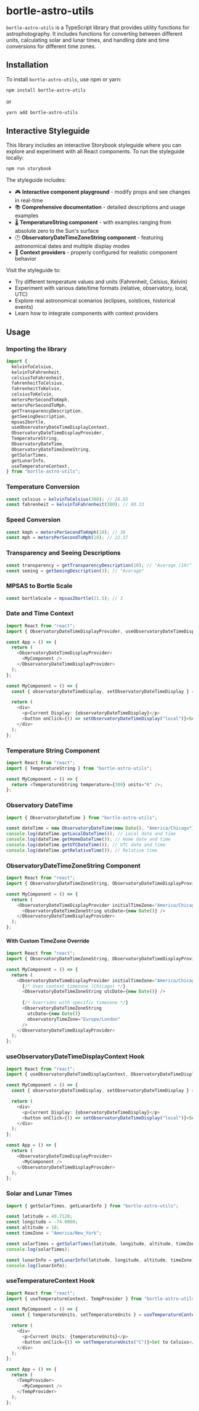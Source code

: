 # bortle-astro-utils

`bortle-astro-utils` is a TypeScript library that provides utility functions for astrophotography. It includes functions for converting between different units, calculating solar and lunar times, and handling date and time conversions for different time zones.

## Installation

To install `bortle-astro-utils`, use npm or yarn:

```sh
npm install bortle-astro-utils
```

or

```sh
yarn add bortle-astro-utils
```

## Interactive Styleguide

This library includes an interactive Storybook styleguide where you can explore and experiment with all React components. To run the styleguide locally:

```sh
npm run storybook
```

The styleguide includes:
- 🎮 **Interactive component playground** - modify props and see changes in real-time
- 📚 **Comprehensive documentation** - detailed descriptions and usage examples
- 🌡️ **TemperatureString component** - with examples ranging from absolute zero to the Sun's surface
- 🕐 **ObservatoryDateTimeZoneString component** - featuring astronomical dates and multiple display modes
- 🔧 **Context providers** - properly configured for realistic component behavior

Visit the styleguide to:
- Try different temperature values and units (Fahrenheit, Celsius, Kelvin)
- Experiment with various date/time formats (relative, observatory, local, UTC)
- Explore real astronomical scenarios (eclipses, solstices, historical events)
- Learn how to integrate components with context providers

## Usage

### Importing the library

```typescript
import {
  kelvinToCelsius,
  kelvinToFahrenheit,
  celsiusToFahrenheit,
  fahrenheitToCelsius,
  fahrenheitToKelvin,
  celsiusToKelvin,
  metersPerSecondToKmph,
  metersPerSecondToMph,
  getTransparencyDescription,
  getSeeingDescription,
  mpsas2bortle,
  useObservatoryDateTimeDisplayContext,
  ObservatoryDateTimeDisplayProvider,
  TemperatureString,
  ObservatoryDateTime,
  ObservatoryDateTimeZoneString,
  getSolarTimes,
  getLunarInfo,
  useTemperatureContext,
} from "bortle-astro-utils";
```

### Temperature Conversion

```typescript
const celsius = kelvinToCelsius(300); // 26.85
const fahrenheit = kelvinToFahrenheit(300); // 80.33
```

### Speed Conversion

```typescript
const kmph = metersPerSecondToKmph(10); // 36
const mph = metersPerSecondToMph(10); // 22.37
```

### Transparency and Seeing Descriptions

```typescript
const transparency = getTransparencyDescription(10); // "Average (10)"
const seeing = getSeeingDescription(3); // "Average"
```

### MPSAS to Bortle Scale

```typescript
const bortleScale = mpsas2bortle(21.5); // 3
```

### Date and Time Context

```typescript
import React from "react";
import { ObservatoryDateTimeDisplayProvider, useObservatoryDateTimeDisplayContext } from "bortle-astro-utils";

const App = () => {
  return (
    <ObservatoryDateTimeDisplayProvider>
      <MyComponent />
    </ObservatoryDateTimeDisplayProvider>
  );
};

const MyComponent = () => {
  const { observatoryDateTimeDisplay, setObservatoryDateTimeDisplay } = useObservatoryDateTimeDisplayContext();

  return (
    <div>
      <p>Current Display: {observatoryDateTimeDisplay}</p>
      <button onClick={() => setObservatoryDateTimeDisplay("local")}>Set to Local</button>
    </div>
  );
};
```

### Temperature String Component

```typescript
import React from "react";
import { TemperatureString } from "bortle-astro-utils";

const MyComponent = () => {
  return <TemperatureString temperature={300} units="K" />;
};
```

### Observatory DateTime

```typescript
import { ObservatoryDateTime } from "bortle-astro-utils";

const dateTime = new ObservatoryDateTime(new Date(), "America/Chicago");
console.log(dateTime.getLocalDateTime()); // Local date and time
console.log(dateTime.getHomeDateTime()); // Home date and time
console.log(dateTime.getUTCDateTime()); // UTC date and time
console.log(dateTime.getRelativeTime()); // Relative time
```

### ObservatoryDateTimeZoneString Component

```typescript
import React from "react";
import { ObservatoryDateTimeZoneString, ObservatoryDateTimeDisplayProvider } from "bortle-astro-utils";

const MyComponent = () => {
  return (
    <ObservatoryDateTimeDisplayProvider initialTimeZone="America/Chicago">
      <ObservatoryDateTimeZoneString utcDate={new Date()} />
    </ObservatoryDateTimeDisplayProvider>
  );
};
```

#### With Custom TimeZone Override

```typescript
import React from "react";
import { ObservatoryDateTimeZoneString, ObservatoryDateTimeDisplayProvider } from "bortle-astro-utils";

const MyComponent = () => {
  return (
    <ObservatoryDateTimeDisplayProvider initialTimeZone="America/Chicago">
      {/* Uses context timezone (Chicago) */}
      <ObservatoryDateTimeZoneString utcDate={new Date()} />
      
      {/* Overrides with specific timezone */}
      <ObservatoryDateTimeZoneString 
        utcDate={new Date()} 
        observatoryTimeZone="Europe/London" 
      />
    </ObservatoryDateTimeDisplayProvider>
  );
};
```

### useObservatoryDateTimeDisplayContext Hook

```typescript
import React from "react";
import { useObservatoryDateTimeDisplayContext, ObservatoryDateTimeDisplayProvider } from "bortle-astro-utils";

const MyComponent = () => {
  const { observatoryDateTimeDisplay, setObservatoryDateTimeDisplay } = useObservatoryDateTimeDisplayContext();

  return (
    <div>
      <p>Current Display: {observatoryDateTimeDisplay}</p>
      <button onClick={() => setObservatoryDateTimeDisplay("local")}>Set to Local</button>
    </div>
  );
};

const App = () => {
  return (
    <ObservatoryDateTimeDisplayProvider>
      <MyComponent />
    </ObservatoryDateTimeDisplayProvider>
  );
};
```

### Solar and Lunar Times

```typescript
import { getSolarTimes, getLunarInfo } from "bortle-astro-utils";

const latitude = 40.7128;
const longitude = -74.0060;
const altitude = 10;
const timeZone = "America/New_York";

const solarTimes = getSolarTimes(latitude, longitude, altitude, timeZone);
console.log(solarTimes);

const lunarInfo = getLunarInfo(latitude, longitude, altitude, timeZone);
console.log(lunarInfo);
```

### useTemperatureContext Hook

```typescript
import React from "react";
import { useTemperatureContext, TempProvider } from "bortle-astro-utils";

const MyComponent = () => {
  const { temperatureUnits, setTemperatureUnits } = useTemperatureContext();

  return (
    <div>
      <p>Current Units: {temperatureUnits}</p>
      <button onClick={() => setTemperatureUnits("C")}>Set to Celsius</button>
    </div>
  );
};

const App = () => {
  return (
    <TempProvider>
      <MyComponent />
    </TempProvider>
  );
};
```
